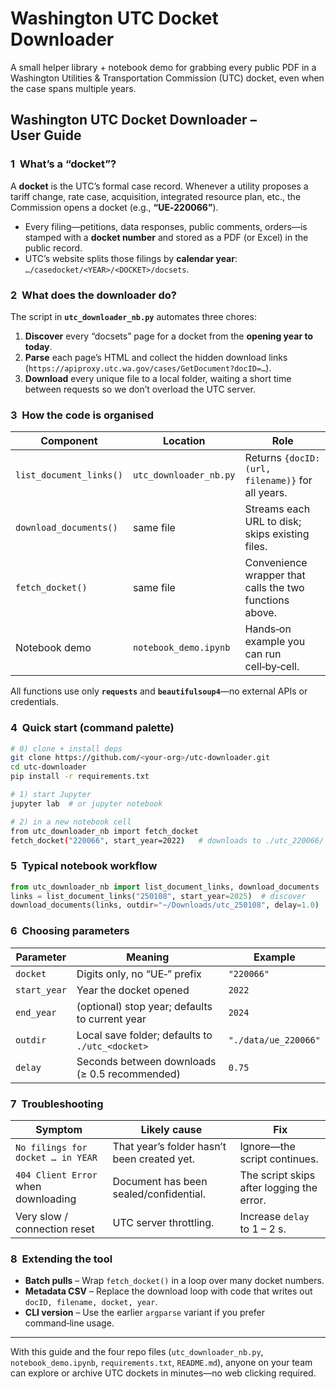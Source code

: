 # Washington UTC Docket Downloader

A small helper library + notebook demo for grabbing every public PDF in a
Washington Utilities & Transportation Commission (UTC) docket, even when the
case spans multiple years.

## Washington UTC Docket Downloader – User Guide

### 1  What’s a “docket”?

A **docket** is the UTC’s formal case record. Whenever a utility proposes a tariff change, rate case, acquisition, integrated resource plan, etc., the Commission opens a docket (e.g., **“UE‑220066”**).  
* Every filing—petitions, data responses, public comments, orders—is stamped with a **docket number** and stored as a PDF (or Excel) in the public record.  
* UTC’s website splits those filings by **calendar year**:  
  `…/casedocket/<YEAR>/<DOCKET>/docsets`.

### 2  What does the downloader do?

The script in **`utc_downloader_nb.py`** automates three chores:

1. **Discover** every “docsets” page for a docket from the **opening year to today**.  
2. **Parse** each page’s HTML and collect the hidden download links (`https://apiproxy.utc.wa.gov/cases/GetDocument?docID=…`).  
3. **Download** every unique file to a local folder, waiting a short time between requests so we don’t overload the UTC server.

### 3  How the code is organised

| Component | Location | Role |
|-----------|----------|------|
| `list_document_links()` | `utc_downloader_nb.py` | Returns `{docID: (url, filename)}` for all years. |
| `download_documents()` | same file | Streams each URL to disk; skips existing files. |
| `fetch_docket()` | same file | Convenience wrapper that calls the two functions above. |
| Notebook demo | `notebook_demo.ipynb` | Hands‑on example you can run cell‑by‑cell. |

All functions use only **`requests`** and **`beautifulsoup4`**—no external APIs or credentials.

### 4  Quick start (command palette)

```bash
# 0) clone + install deps
git clone https://github.com/<your‑org>/utc-downloader.git
cd utc-downloader
pip install -r requirements.txt

# 1) start Jupyter
jupyter lab  # or jupyter notebook

# 2) in a new notebook cell
from utc_downloader_nb import fetch_docket
fetch_docket("220066", start_year=2022)   # downloads to ./utc_220066/
```

### 5  Typical notebook workflow

```python
from utc_downloader_nb import list_document_links, download_documents
links = list_document_links("250108", start_year=2025)  # discover
download_documents(links, outdir="~/Downloads/utc_250108", delay=1.0)  # fetch
```

### 6  Choosing parameters

| Parameter | Meaning | Example |
|-----------|---------|---------|
| `docket`  | Digits only, no “UE‑” prefix | `"220066"` |
| `start_year` | Year the docket opened | `2022` |
| `end_year` | (optional) stop year; defaults to current year | `2024` |
| `outdir` | Local save folder; defaults to `./utc_<docket>` | `"./data/ue_220066"` |
| `delay`  | Seconds between downloads (≥ 0.5 recommended) | `0.75` |

### 7  Troubleshooting

| Symptom | Likely cause | Fix |
|---------|--------------|-----|
| `No filings for docket … in YEAR` | That year’s folder hasn’t been created yet. | Ignore—the script continues. |
| `404 Client Error` when downloading | Document has been sealed/confidential. | The script skips after logging the error. |
| Very slow / connection reset | UTC server throttling. | Increase `delay` to 1 – 2 s. |

### 8  Extending the tool

* **Batch pulls** – Wrap `fetch_docket()` in a loop over many docket numbers.  
* **Metadata CSV** – Replace the download loop with code that writes out `docID, filename, docket, year`.  
* **CLI version** – Use the earlier `argparse` variant if you prefer command‑line usage.

---

With this guide and the four repo files (`utc_downloader_nb.py`, `notebook_demo.ipynb`, `requirements.txt`, `README.md`), anyone on your team can explore or archive UTC dockets in minutes—no web clicking required.
